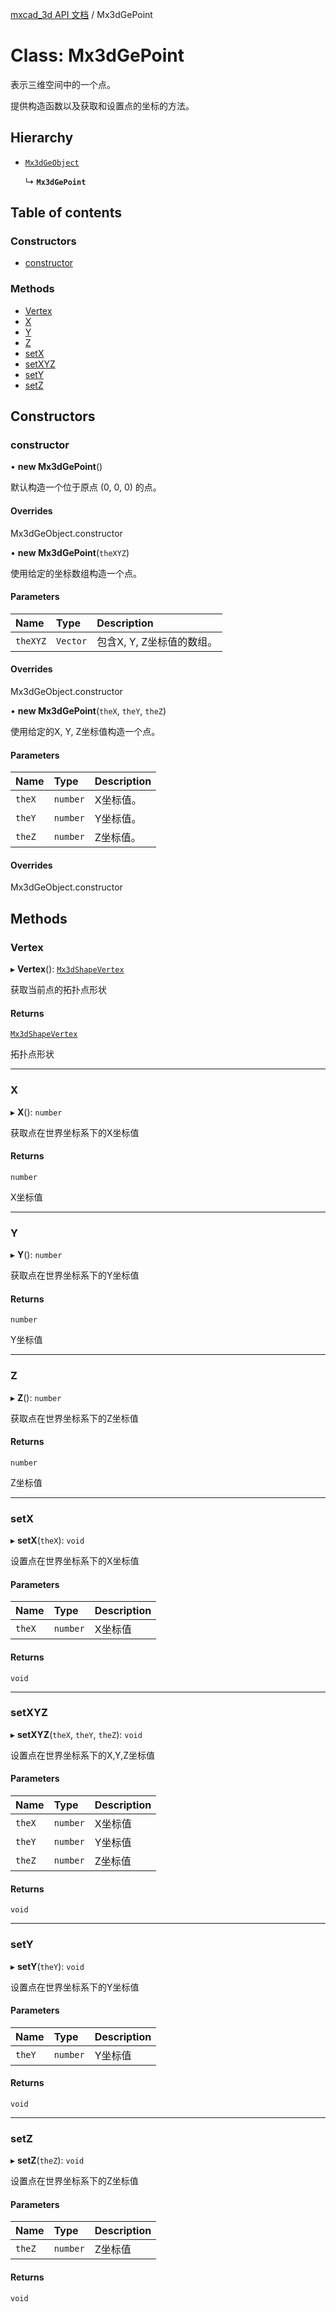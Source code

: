 [mxcad_3d API 文档](../README.md) / Mx3dGePoint

# Class: Mx3dGePoint

表示三维空间中的一个点。

提供构造函数以及获取和设置点的坐标的方法。

## Hierarchy

- [`Mx3dGeObject`](Mx3dGeObject.md)

  ↳ **`Mx3dGePoint`**

## Table of contents

### Constructors

- [constructor](Mx3dGePoint.md#constructor)

### Methods

- [Vertex](Mx3dGePoint.md#vertex)
- [X](Mx3dGePoint.md#x)
- [Y](Mx3dGePoint.md#y)
- [Z](Mx3dGePoint.md#z)
- [setX](Mx3dGePoint.md#setx)
- [setXYZ](Mx3dGePoint.md#setxyz)
- [setY](Mx3dGePoint.md#sety)
- [setZ](Mx3dGePoint.md#setz)

## Constructors

### constructor

• **new Mx3dGePoint**()

默认构造一个位于原点 (0, 0, 0) 的点。

#### Overrides

Mx3dGeObject.constructor

• **new Mx3dGePoint**(`theXYZ`)

使用给定的坐标数组构造一个点。

#### Parameters

| Name | Type | Description |
| :------ | :------ | :------ |
| `theXYZ` | `Vector` | 包含X, Y, Z坐标值的数组。 |

#### Overrides

Mx3dGeObject.constructor

• **new Mx3dGePoint**(`theX`, `theY`, `theZ`)

使用给定的X, Y, Z坐标值构造一个点。

#### Parameters

| Name | Type | Description |
| :------ | :------ | :------ |
| `theX` | `number` | X坐标值。 |
| `theY` | `number` | Y坐标值。 |
| `theZ` | `number` | Z坐标值。 |

#### Overrides

Mx3dGeObject.constructor

## Methods

### Vertex

▸ **Vertex**(): [`Mx3dShapeVertex`](Mx3dShapeVertex.md)

获取当前点的拓扑点形状

#### Returns

[`Mx3dShapeVertex`](Mx3dShapeVertex.md)

拓扑点形状

___

### X

▸ **X**(): `number`

获取点在世界坐标系下的X坐标值

#### Returns

`number`

X坐标值

___

### Y

▸ **Y**(): `number`

获取点在世界坐标系下的Y坐标值

#### Returns

`number`

Y坐标值

___

### Z

▸ **Z**(): `number`

获取点在世界坐标系下的Z坐标值

#### Returns

`number`

Z坐标值

___

### setX

▸ **setX**(`theX`): `void`

设置点在世界坐标系下的X坐标值

#### Parameters

| Name | Type | Description |
| :------ | :------ | :------ |
| `theX` | `number` | X坐标值 |

#### Returns

`void`

___

### setXYZ

▸ **setXYZ**(`theX`, `theY`, `theZ`): `void`

设置点在世界坐标系下的X,Y,Z坐标值

#### Parameters

| Name | Type | Description |
| :------ | :------ | :------ |
| `theX` | `number` | X坐标值 |
| `theY` | `number` | Y坐标值 |
| `theZ` | `number` | Z坐标值 |

#### Returns

`void`

___

### setY

▸ **setY**(`theY`): `void`

设置点在世界坐标系下的Y坐标值

#### Parameters

| Name | Type | Description |
| :------ | :------ | :------ |
| `theY` | `number` | Y坐标值 |

#### Returns

`void`

___

### setZ

▸ **setZ**(`theZ`): `void`

设置点在世界坐标系下的Z坐标值

#### Parameters

| Name | Type | Description |
| :------ | :------ | :------ |
| `theZ` | `number` | Z坐标值 |

#### Returns

`void`
